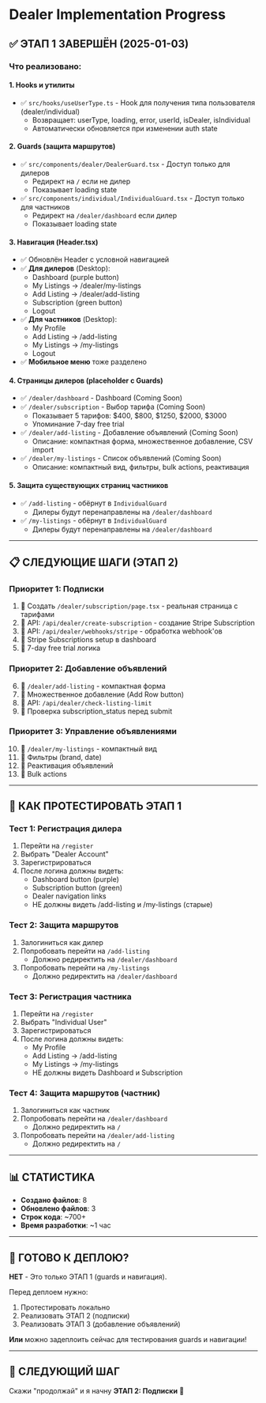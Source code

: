 # Dealer Implementation Progress

## ✅ ЭТАП 1 ЗАВЕРШЁН (2025-01-03)

### Что реализовано:

#### 1. Hooks и утилиты
- ✅ `src/hooks/useUserType.ts` - Hook для получения типа пользователя (dealer/individual)
  - Возвращает: userType, loading, error, userId, isDealer, isIndividual
  - Автоматически обновляется при изменении auth state

#### 2. Guards (защита маршрутов)
- ✅ `src/components/dealer/DealerGuard.tsx` - Доступ только для дилеров
  - Редирект на `/` если не дилер
  - Показывает loading state
- ✅ `src/components/individual/IndividualGuard.tsx` - Доступ только для частников
  - Редирект на `/dealer/dashboard` если дилер
  - Показывает loading state

#### 3. Навигация (Header.tsx)
- ✅ Обновлён Header с условной навигацией
- ✅ **Для дилеров** (Desktop):
  - Dashboard (purple button)
  - My Listings → /dealer/my-listings
  - Add Listing → /dealer/add-listing
  - Subscription (green button)
  - Logout
- ✅ **Для частников** (Desktop):
  - My Profile
  - Add Listing → /add-listing
  - My Listings → /my-listings
  - Logout
- ✅ **Мобильное меню** тоже разделено

#### 4. Страницы дилеров (placeholder с Guards)
- ✅ `/dealer/dashboard` - Dashboard (Coming Soon)
- ✅ `/dealer/subscription` - Выбор тарифа (Coming Soon)
  - Показывает 5 тарифов: $400, $800, $1250, $2000, $3000
  - Упоминание 7-day free trial
- ✅ `/dealer/add-listing` - Добавление объявлений (Coming Soon)
  - Описание: компактная форма, множественное добавление, CSV import
- ✅ `/dealer/my-listings` - Список объявлений (Coming Soon)
  - Описание: компактный вид, фильтры, bulk actions, реактивация

#### 5. Защита существующих страниц частников
- ✅ `/add-listing` - обёрнут в `IndividualGuard`
  - Дилеры будут перенаправлены на `/dealer/dashboard`
- ✅ `/my-listings` - обёрнут в `IndividualGuard`
  - Дилеры будут перенаправлены на `/dealer/dashboard`

---

## 📋 СЛЕДУЮЩИЕ ШАГИ (ЭТАП 2)

### Приоритет 1: Подписки
1. 🔲 Создать `/dealer/subscription/page.tsx` - реальная страница с тарифами
2. 🔲 API: `/api/dealer/create-subscription` - создание Stripe Subscription
3. 🔲 API: `/api/dealer/webhooks/stripe` - обработка webhook'ов
4. 🔲 Stripe Subscriptions setup в dashboard
5. 🔲 7-day free trial логика

### Приоритет 2: Добавление объявлений
6. 🔲 `/dealer/add-listing` - компактная форма
7. 🔲 Множественное добавление (Add Row button)
8. 🔲 API: `/api/dealer/check-listing-limit`
9. 🔲 Проверка subscription_status перед submit

### Приоритет 3: Управление объявлениями
10. 🔲 `/dealer/my-listings` - компактный вид
11. 🔲 Фильтры (brand, date)
12. 🔲 Реактивация объявлений
13. 🔲 Bulk actions

---

## 🧪 КАК ПРОТЕСТИРОВАТЬ ЭТАП 1

### Тест 1: Регистрация дилера
1. Перейти на `/register`
2. Выбрать "Dealer Account"
3. Зарегистрироваться
4. После логина должны видеть:
   - Dashboard button (purple)
   - Subscription button (green)
   - Dealer navigation links
   - НЕ должны видеть /add-listing и /my-listings (старые)

### Тест 2: Защита маршрутов
1. Залогиниться как дилер
2. Попробовать перейти на `/add-listing`
   - Должно редиректить на `/dealer/dashboard`
3. Попробовать перейти на `/my-listings`
   - Должно редиректить на `/dealer/dashboard`

### Тест 3: Регистрация частника
1. Перейти на `/register`
2. Выбрать "Individual User"
3. Зарегистрироваться
4. После логина должны видеть:
   - My Profile
   - Add Listing → /add-listing
   - My Listings → /my-listings
   - НЕ должны видеть Dashboard и Subscription

### Тест 4: Защита маршрутов (частник)
1. Залогиниться как частник
2. Попробовать перейти на `/dealer/dashboard`
   - Должно редиректить на `/`
3. Попробовать перейти на `/dealer/add-listing`
   - Должно редиректить на `/`

---

## 📊 СТАТИСТИКА

- **Создано файлов**: 8
- **Обновлено файлов**: 3
- **Строк кода**: ~700+
- **Время разработки**: ~1 час

---

## 🚀 ГОТОВО К ДЕПЛОЮ?

**НЕТ** - Это только ЭТАП 1 (guards и навигация).

Перед деплоем нужно:
1. Протестировать локально
2. Реализовать ЭТАП 2 (подписки)
3. Реализовать ЭТАП 3 (добавление объявлений)

**Или** можно задеплоить сейчас для тестирования guards и навигации!

---

## 🎯 СЛЕДУЮЩИЙ ШАГ

Скажи "продолжай" и я начну **ЭТАП 2: Подписки** 🚀
